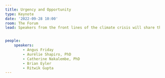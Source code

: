 ```yaml
---
title: Urgency and Opportunity
type: Keynote
date: '2022-09-28 10:00'
room: The Forum
lead: Speakers from the front lines of the climate crisis will share the urgency of our current situation and the opportunities for earth data to contribute to better outcomes for the most vulnerable.


people:
    speakers:
        - Angus Friday
        - Aurélie Shapiro, PhD
        - Catherine Nakalembe, PhD
        - Brian Eyler
        - Ritwik Gupta
---
```

